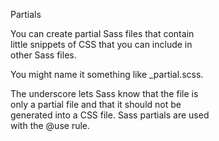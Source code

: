 Partials  

You can create partial Sass files that contain  
little snippets of CSS that you can include in  
other Sass files.  

You might name it something like _partial.scss.  

The underscore lets Sass know that the file is  
only a partial file and that it should not be  
generated into a CSS file. Sass partials are used  
with the @use rule.  
